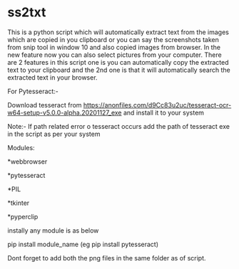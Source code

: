 # ss2txt
This is a python script which will automatically extract text from the images which are copied in you clipboard or you can say the screenshots taken from snip tool in window 10
and also copied images from browser.
In the new feature now you can also select pictures from your computer.
There are 2 features in this script one is you can automatically copy the extracted text to your clipboard and the 2nd one is that it will automatically search the extracted text in your browser.

For Pytesseract:-

Download tesseract from https://anonfiles.com/d9Cc83u2uc/tesseract-ocr-w64-setup-v5.0.0-alpha.20201127_exe and install it to your system

Note:- If path related error o tesseract occurs add the path of tesseract exe in the script as per your system

Modules:

*webbrowser

*pytesseract

*PIL 

*tkinter 

*pyperclip

instally any module is as below

pip install module_name   (eg pip install pytesseract)


Dont forget to add both the png files in the same folder as of script.
